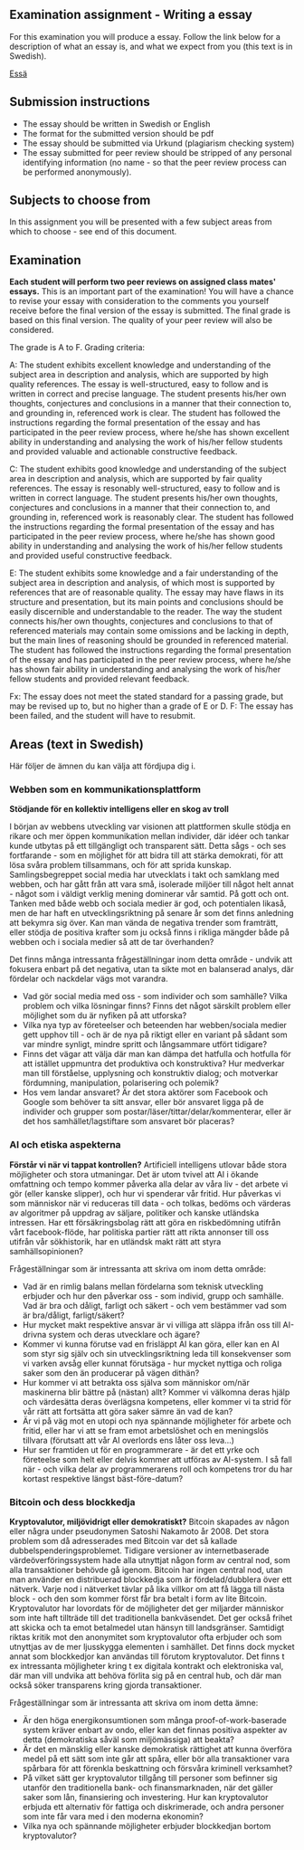 ## Examination assignment - Writing a essay

For this examination you will produce a essay. Follow the link below for a description of what an essay is, and what we expect from you (this text is in Swedish).

[Essä](https://github.com/CS-LNU-Learning-Objects/written-essay/blob/master/essay-sv.md)

## Submission instructions
* The essay should be written in Swedish or English
* The format for the submitted version should be pdf
* The essay should be submitted via Urkund (plagiarism checking system)
* The essay submitted for peer review should be stripped of any personal identifying information (no name - so that the peer review process can be performed anonymously). 

## Subjects to choose from
In this assignment you will be presented with a few subject areas from which to choose - see end of this document.


## Examination
**Each student will perform two peer reviews on assigned class mates' essays.** This is an important part of the examination! You will have a chance to revise your essay with consideration to the comments you yourself receive before the final version of the essay is submitted. The final grade is based on this final version. The quality of your peer review will also be considered.

The grade is A to F. Grading criteria:

A: The student exhibits excellent knowledge and understanding of the subject area in description and analysis, which are supported by high quality references. The essay is well-structured, easy to follow and is written in correct and precise language. The student presents his/her own thoughts, conjectures and conclusions in a manner that their connection to, and grounding in, referenced work is clear. The student has followed the instructions regarding the formal presentation of the essay and has participated in the peer review process, where he/she has shown excellent ability in understanding and analysing the work of his/her fellow students and provided valuable and actionable constructive feedback.

C: The student exhibits good knowledge and understanding of the subject area in description and analysis, which are supported by fair quality references. The essay is resonably well-structured, easy to follow and is written in correct language. The student presents his/her own thoughts, conjectures and conclusions in a manner that their connection to, and grounding in, referenced work is reasonably clear. The student has followed the instructions regarding the formal presentation of the essay and has participated in the peer review process, where he/she has shown good ability in understanding and analysing the work of his/her fellow students and provided useful constructive feedback.

E: The student exhibits some knowledge and a fair understanding of the subject area in description and analysis, of which most is supported by references that are of reasonable quality. The essay may have flaws in its structure and presentation, but its main points and conclusions should be easily discernible and understandable to the reader. The way the student connects his/her own thoughts, conjectures and conclusions to that of referenced materials may contain some omissions and be lacking in depth, but the main lines of reasoning should be grounded in referenced material. The student has followed the instructions regarding the formal presentation of the essay and has participated in the peer review process, where he/she has shown fair ability in understanding and analysing the work of his/her fellow students and provided relevant feedback.

Fx: The essay does not meet the stated standard for a passing grade, but may be revised up to, but no higher than a grade of E or D.
F: The essay has been failed, and the student will have to resubmit.

## Areas (text in Swedish)
Här följer de ämnen du kan välja att fördjupa dig i.

### Webben som en kommunikationsplattform
**Stödjande för en kollektiv intelligens eller en skog av troll**

I början av webbens utveckling var visionen att plattformen skulle stödja en rikare och mer öppen kommunikation mellan individer, där idéer och tankar kunde utbytas på ett tillgängligt och transparent sätt. Detta sågs - och ses fortfarande - som en möjlighet för att bidra till att stärka demokrati, för att lösa svåra problem tillsammans, och för att sprida kunskap. Samlingsbegreppet social media har utvecklats i takt och samklang med webben, och har gått från att vara små, isolerade miljöer till något helt annat - något som i väldigt verklig mening dominerar vår samtid. På gott och ont. Tanken med både webb och sociala medier är god, och potentialen likaså, men de har haft en utvecklingsriktning på senare år som det finns anledning att bekymra sig över. Kan man vända de negativa trender som framträtt, eller stödja de positiva krafter som ju också finns i rikliga mängder både på webben och i sociala medier så att de tar överhanden?


Det finns många intressanta frågeställningar inom detta område - undvik att fokusera enbart på det negativa, utan ta sikte mot en balanserad analys, där fördelar och nackdelar vägs mot varandra. 

- Vad gör social media med oss - som individer och som samhälle? Vilka problem och vilka lösningar finns? Finns det något särskilt problem eller möjlighet som du är nyfiken på att utforska?
- Vilka nya typ av företeelser och beteenden har webben/sociala medier gett upphov till - och är de nya på riktigt eller en variant på sådant som var mindre synligt, mindre spritt och långsammare utfört tidigare? 
- Finns det vägar att välja där man kan dämpa det hatfulla och hotfulla för att istället uppmuntra det produktiva och konstruktiva? Hur medverkar man till förståelse, upplysning och konstruktiv dialog; och motverkar fördumning, manipulation, polarisering och polemik?
- Hos vem landar ansvaret? Är det stora aktörer som Facebook och Google som behöver ta sitt ansvar, eller bör ansvaret ligga på de individer och grupper som postar/läser/tittar/delar/kommenterar, eller är det hos samhället/lagstiftare som ansvaret bör placeras?

### AI och etiska aspekterna
**Förstår vi när vi tappat kontrollen?**
Artificiell intelligens utlovar både stora möjligheter och stora utmaningar. Det är utom tvivel att AI i ökande omfattning och tempo kommer påverka alla delar av våra liv - det arbete vi gör (eller kanske slipper), och hur vi spenderar vår fritid. Hur påverkas vi som människor när vi reduceras till data - och tolkas, bedöms och värderas av algoritmer på uppdrag av säljare, politiker och kanske utländska intressen. Har ett försäkringsbolag rätt att göra en riskbedömning utifrån vårt facebook-flöde, har politiska partier rätt att rikta annonser till oss utifrån vår sökhistorik, har en utländsk makt rätt att styra samhällsopinionen?  

Frågeställningar som är intressanta att skriva om inom detta område: 

- Vad är en rimlig balans mellan fördelarna som teknisk utveckling erbjuder och hur den påverkar oss - som individ, grupp och samhälle.  Vad är bra och dåligt, farligt och säkert - och vem bestämmer vad som är bra/dåligt, farligt/säkert? 
- Hur mycket makt respektive ansvar är vi villiga att släppa ifrån oss till AI-drivna system och deras utvecklare och ägare?
- Kommer vi kunna förutse vad en frisläppt AI kan göra, eller kan en AI som styr sig själv och sin utvecklingsriktning leda till konsekvenser som vi varken avsåg eller kunnat förutsäga - hur mycket nyttiga och roliga saker som den än producerar på vägen dithän? 
- Hur kommer vi att betrakta oss själva som människor om/när maskinerna blir bättre på (nästan) allt? Kommer vi välkomna deras hjälp och värdesätta deras överlägsna kompetens, eller kommer vi ta strid för vår rätt att fortsätta att göra saker sämre än vad de kan?
- Är vi på väg mot en utopi och nya spännande möjligheter för arbete och fritid, eller har vi att se fram emot arbetslöshet och en meningslös tillvara (förutsatt att vår AI overlords ens låter oss leva...)
- Hur ser framtiden ut för en programmerare - är det ett yrke och företeelse som helt eller delvis kommer att utföras av AI-system. I så fall när - och vilka delar av programmerarens roll och kompetens tror du har kortast respektive längst bäst-före-datum?

### Bitcoin och dess blockkedja
**Kryptovalutor, miljövidrigt eller demokratiskt?**
Bitcoin skapades av någon eller några under pseudonymen Satoshi Nakamoto år 2008. Det stora problem som då adresserades med Bitcoin var det så kallade dubbelspenderingsproblemet. Tidigare versioner av internetbaserade värdeöverföringssystem hade alla utnyttjat någon form av central nod, som alla transaktioner behövde gå igenom. Bitcoin har ingen central nod, utan man använder en distribuerad blockkedja som är fördelad/dubblera över ett nätverk. Varje nod i nätverket tävlar på lika villkor om att få lägga till nästa block - och den som kommer först får bra betalt i form av lite Bitcoin. Kryptovalutor har lovordats för de möjligheter det ger miljarder människor som inte haft tillträde till det traditionella bankväsendet. Det ger också frihet att skicka och ta emot betalmedel utan hänsyn till landsgränser. Samtidigt riktas kritik mot den anonymitet som kryptovalutor ofta erbjuder och som utnyttjas av de mer ljusskygga elementen i samhället. Det finns dock mycket annat som blockkedjor kan användas till förutom kryptovalutor. Det finns t ex intressanta möjligheter kring t ex digitala kontrakt och elektroniska val, där man vill undvika att behöva förlita sig på en central hub, och där man också söker transparens kring gjorda transaktioner.

Frågeställningar som är intressanta att skriva om inom detta ämne:

- Är den höga energikonsumtionen som många proof-of-work-baserade system kräver enbart av ondo, eller kan det finnas positiva aspekter av detta (demokratiska såväl som miljömässiga) att beakta?
- Är det en mänsklig eller kanske demokratisk rättighet att kunna överföra medel på ett sätt som inte går att spåra, eller bör alla transaktioner vara spårbara för att förenkla beskattning och försvåra kriminell verksamhet?
- På vilket sätt ger kryptovalutor tillgång till personer som befinner sig utanför den traditionella bank- och finansmarknaden, när det gäller saker som lån, finansiering och investering. Hur kan kryptovalutor erbjuda ett alternativ för fattiga och diskrimerade, och andra personer som inte får vara med i den moderna ekonomin?
- Vilka nya och spännande möjligheter erbjuder blockkedjan bortom kryptovalutor? 
